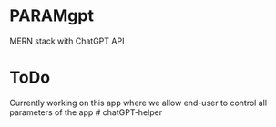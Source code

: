 # PARAMgpt
MERN stack with ChatGPT API
# ToDo
Currently working on this app where we allow end-user to control all parameters of the app
#   c h a t G P T - h e l p e r  
 